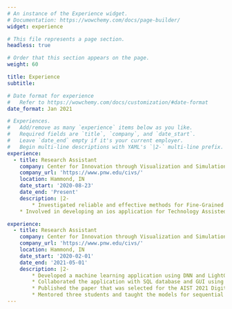 ```yaml
---
# An instance of the Experience widget.
# Documentation: https://wowchemy.com/docs/page-builder/
widget: experience

# This file represents a page section.
headless: true

# Order that this section appears on the page.
weight: 60

title: Experience
subtitle:

# Date format for experience
#   Refer to https://wowchemy.com/docs/customization/#date-format
date_format: Jan 2021

# Experiences.
#   Add/remove as many `experience` items below as you like.
#   Required fields are `title`, `company`, and `date_start`.
#   Leave `date_end` empty if it's your current employer.
#   Begin multi-line descriptions with YAML's `|2-` multi-line prefix.
experience:
  - title: Research Assistant
    company: Center for Innovation through Visualization and Simulation, Purdue University Northwest
    company_url: 'https://www.pnw.edu/civs/'
    location: Hammond, IN
    date_start: '2020-08-23'
    date_end: 'Present'
    description: |2-  
        * Investigated reliable and effective methods for Fine-Grained Visual Classification (FGVC)
	* Involved in developing an ios application for Technology Assisted Dietary Assessment ([TADA](http://tadaproject.org/))

experience:
  - title: Research Assistant
    company: Center for Innovation through Visualization and Simulation, Purdue University Northwest
    company_url: 'https://www.pnw.edu/civs/'
    location: Hammond, IN
    date_start: '2020-02-01'
    date_end: '2021-05-01'
    description: |2-  
        * Developed a machine learning application using DNN and LightGBM to provide steel casting temperature predictions
        * Collaborated the application with SQL database and GUI using Unity to display predictions and parameters
        * Published the paper that was selected for the AIST 2021 Digitalization Applications Technology Best Paper Award
        * Mentored three students and taught the models for sequential predictions
---
```


